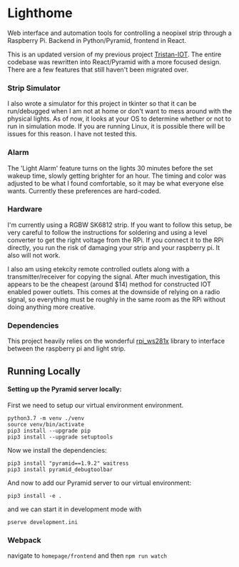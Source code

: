 # Lighthome
Web interface and automation tools for controlling a neopixel strip through a Raspberry Pi. Backend in Python/Pyramid, frontend in React.

This is an updated version of my previous project [Tristan-IOT](https://github.com/jgarff/rpi_ws281x).
The entire codebase was rewritten into React/Pyramid with a more focused design. There are a few features that still haven't been migrated over.


### Strip Simulator
I also wrote a simulator for this project in tkinter so that it can be run/debugged when I am not at home or don't want to mess around with the physical lights. As of now, it looks at your OS to determine whether or not to run in simulation mode. If you are running Linux, it is possible there will be issues for this reason. I have not tested this.

### Alarm

The 'Light Alarm' feature turns on the lights 30 minutes before the set wakeup time, slowly getting brighter for an hour. The timing and color was adjusted to be what I found comfortable, so it may be what everyone else wants. Currently these preferences are hard-coded.

### Hardware
I'm currently using a RGBW SK6812 strip. If you want to follow this setup, be very careful to follow the instructions for soldering and using a level converter to get the right voltage from the RPi. If you connect it to the RPi directly, you run the risk of damaging your strip and your raspberry pi. It also will not work. 

I also am using etekcity remote controlled outlets along with a transmitter/receiver for copying the signal. After much investigation, this appears to be the cheapest (around $14) method for constructed IOT enabled power outlets. This comes at the downside of relying on a radio signal, so everything must be roughly in the same room as the RPi without doing anything more creative.

### Dependencies
This project heavily relies on the wonderful [rpi_ws281x](https://github.com/jgarff/rpi_ws281x) library to interface between the raspberry pi and light strip.


## Running Locally

#### Setting up the Pyramid server locally:

First we need to setup our virtual environment environment.
```
python3.7 -m venv ./venv
source venv/bin/activate
pip3 install --upgrade pip
pip3 install --upgrade setuptools
```

Now we install the dependencies:
```
pip3 install "pyramid==1.9.2" waitress
pip3 install pyramid_debugtoolbar
```

And now to add our Pyramid server to our virtual environment:
```
pip3 install -e .
```

and we can start it in development mode with 
```
pserve development.ini
```

### Webpack
navigate to ```homepage/frontend``` and then ```npm run watch```

